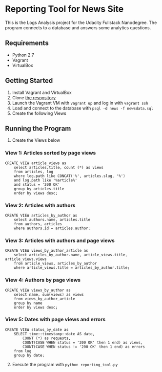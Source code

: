 # Reporting Tool for News Site

This is the Logs Analysis project for the Udacity Fullstack Nanodegree. The program connects to a database and answers some analytics questions.

## Requirements
* Python 2.7
* Vagrant
* VirtualBox

## Getting Started
1. Install Vagrant and VirtualBox
2. Clone [the respository](https://github.com/colbeezy/reporting-tool)
3. Launch the Vagrant VM with `vagrant up` and log in with `vagrant ssh`
4. Load and connect to the database with `psql -d news -f newsdata.sql`
5. Create the following Views

## Running the Program

1. Create the Views below

### View 1: Articles sorted by page views
```
CREATE VIEW article_views as
    select articles.title, count (*) as views
    from articles, log
    where log.path like CONCAT('%', articles.slug, '%')
    and log.path like '%article%'
    and status = '200 OK'
    group by articles.title
    order by views desc;
```

### View 2: Articles with authors
```
CREATE VIEW articles_by_author as
    select authors.name, articles.title
    from authors, articles
    where authors.id = articles.author;
```

### View 3: Articles with authors and page views
```
CREATE VIEW views_by_author_article as
    select articles_by_author.name, article_views.title, article_views.views
    from article_views, articles_by_author
    where article_views.title = articles_by_author.title;
```

### View 4: Authors by page views
```
CREATE VIEW views_by_author as
    select name, sum(views) as views
    from views_by_author_article
    group by name
    order by views desc;
```


### View 5: Dates with page views and errors
```
CREATE VIEW status_by_date as
    SELECT time::timestamp::date AS date, 
        COUNT (*) as requests,
        COUNT(CASE WHEN status = '200 OK' then 1 end) as views,
        COUNT(CASE WHEN status != '200 OK' then 1 end) as errors
    from log
    group by date;
```

2. Execute the program with `python reporting_tool.py`

